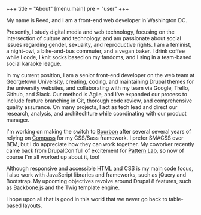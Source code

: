 +++
title = "About"
[menu.main]
    pre	= "user"
+++

My name is Reed, and I am a front-end web developer in Washington DC.

Presently, I study digital media and web technology, focusing on the intersection of culture and technology, and am passionate about social issues regarding gender, sexuality, and reproductive rights. I am a feminist, a night-owl, a bike-and-bus commuter, and a vegan baker. I drink coffee while I code, I knit socks based on my fandoms, and I sing in a team-based social karaoke league.

In my current position, I am a senior front-end developer on the web team at Georgetown University, creating, coding, and maintaining Drupal themes for the university websites, and collaborating with my team via Google, Trello, Github, and Slack. Our method is Agile, and I've expanded our process to include feature branching in Git, thorough code review, and comprehensive quality assurance. On many projects, I act as tech lead and direct our research, analysis, and architechture while coordinating with our product manager.

I'm working on making the switch to [Bourbon](http://bourbon.io) after several several years of relying on [Compass](http://compass-style.org) for my CSS/Sass framework. I prefer SMACSS over BEM, but I do appreciate how they can work together. My coworker recently came back from DrupalCon full of excitement for [Pattern Lab](http://patternlab.io), so now of course I'm all worked up about it, too!

Although responsive and accessible HTML and CSS is my main code focus, I also work with JavaScript libraries and frameworks, such as jQuery and Bootstrap. My upcoming objectives revolve around Drupal 8 features, such as Backbone.js and the Twig template engine.

I hope upon all that is good in this world that we never go back to table-based layouts.